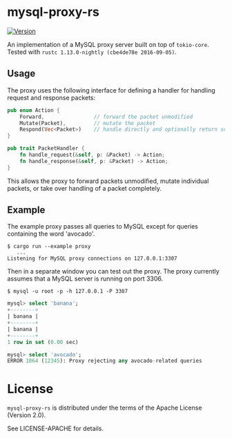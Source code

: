 # mysql-proxy-rs

[![Version](https://img.shields.io/crates/v/mysql-proxy.svg)](https://crates.io/crates/mysql-proxy)

An implementation of a MySQL proxy server built on top of `tokio-core`. Tested with `rustc 1.13.0-nightly (cbe4de78e 2016-09-05)`.

## Usage

The proxy uses the following interface for defining a handler for handling request and response packets:

```rust
pub enum Action {
    Forward,                // forward the packet unmodified
    Mutate(Packet),         // mutate the packet
    Respond(Vec<Packet>)    // handle directly and optionally return some packets
}

pub trait PacketHandler {
    fn handle_request(&self, p: &Packet) -> Action;
    fn handle_response(&self, p: &Packet) -> Action;
}
```

This allows the proxy to forward packets unmodified, mutate individual packets, or take over handling of a packet completely.

## Example

The example proxy passes all queries to MySQL except for queries containing the word 'avocado'.

```
$ cargo run --example proxy
   ...
Listening for MySQL proxy connections on 127.0.0.1:3307
```

Then in a separate window you can test out the proxy. The proxy currently assumes that a MySQL server is running on port 3306.

```
$ mysql -u root -p -h 127.0.0.1 -P 3307
```

```sql
mysql> select 'banana';
+--------+
| banana |
+--------+
| banana |
+--------+
1 row in set (0.00 sec)

mysql> select 'avocado';
ERROR 1064 (12345): Proxy rejecting any avocado-related queries
```

# License

`mysql-proxy-rs` is  distributed under the terms of the Apache License (Version 2.0).

See LICENSE-APACHE for details.
